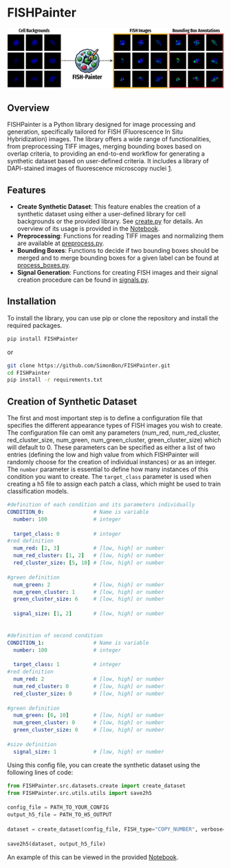 # FISHPainter

![logo](assets/FISHPainter.png)

## Overview

FISHPainter is a Python library designed for image processing and generation, specifically tailored for FISH (Fluorescence In Situ Hybridization) images. The library offers a wide range of functionalities, from preprocessing TIFF images, merging bounding boxes based on overlap criteria, to providing an end-to-end workflow for generating a synthetic dataset based on user-defined criteria. It includes a library of DAPI-stained images of fluorescence microscopy nuclei [1](https://zenodo.org/records/10798938).

## Features

- **Create Synthetic Dataset**: This feature enables the creation of a synthetic dataset using either a user-defined library for cell backgrounds or the provided library. See [create.py](https://github.com/SimonBon/FISHPainter/blob/main/FISHPainter/src/datasets/preprocess.py) for details. An overview of its usage is provided in the [Notebook](https://github.com/SimonBon/FISHPainter/blob/main/notebook.ipynb).
- **Preprocessing**: Functions for reading TIFF images and normalizing them are available at [preprocess.py](https://github.com/SimonBon/FISHPainter/blob/main/FISHPainter/src/preprocess.py).
- **Bounding Boxes**: Functions to decide if two bounding boxes should be merged and to merge bounding boxes for a given label can be found at [process_boxes.py](https://github.com/SimonBon/FISH-Painter/blob/main/FISHPainter/src/process_boxes.py).
- **Signal Generation**: Functions for creating FISH images and their signal creation procedure can be found in [signals.py](https://github.com/SimonBon/FISHPainter/blob/main/FISHPainter/src/signals.py).

## Installation

To install the library, you can use pip or clone the repository and install the required packages.

```bash
pip install FISHPainter
```
or

```bash
git clone https://github.com/SimonBon/FISHPainter.git
cd FISHPainter
pip install -r requirements.txt
```

## Creation of Synthetic Dataset

The first and most important step is to define a configuration file that specifies the different appearance types of FISH images you wish to create. The configuration file can omit any parameters (num_red, num_red_cluster, red_cluster_size, num_green, num_green_cluster, green_cluster_size) which will default to 0. These parameters can be specified as either a list of two entries (defining the low and high value from which FISHPainter will randomly choose for the creation of individual instances) or as an integer. The `number` parameter is essential to define how many instances of this condition you want to create. The `target_class` parameter is used when creating a h5 file to assign each patch a class, which might be used to train classification models.

```YAML
#definition of each condition and its parameters individually
CONDITION_0:                # Name is variable
  number: 100               # integer

  target_class: 0           # integer
#red definition
  num_red: [2, 3]           # [low, high] or number
  num_red_cluster: [1, 2]   # [low, high] or number
  red_cluster_size: [5, 10] # [low, high] or number

#green definition
  num_green: 2              # [low, high] or number
  num_green_cluster: 1      # [low, high] or number
  green_cluster_size: 6     # [low, high] or number
  
  signal_size: [1, 2]       # [low, high] or number


#definition of second condition
CONDITION_1:                # Name is variable
  number: 100               # integer

  target_class: 1           # integer
#red definition
  num_red: 2                # [low, high] or number
  num_red_cluster: 0        # [low, high] or number
  red_cluster_size: 0       # [low, high] or number

#green definition
  num_green: [6, 10]        # [low, high] or number
  num_green_cluster: 0      # [low, high] or number
  green_cluster_size: 0     # [low, high] or number
  
#size definition
  signal_size: 1            # [low, high] or number
```

Using this config file, you can create the synthetic dataset using the following lines of code:

```python
from FISHPainter.src.datasets.create import create_dataset
from FISHPainter.src.utils.utils import save2h5

config_file = PATH_TO_YOUR_CONFIG
output_h5_file = PATH_TO_H5_OUTPUT

dataset = create_dataset(config_file, FISH_type="COPY_NUMBER", verbose=True)

save2h5(dataset, output_h5_file)
```

An example of this can be viewed in the provided [Notebook](https://github.com/SimonBon/FISHPainter/blob/main/notebook.ipynb).
